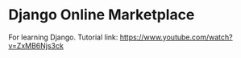 # Django Online Marketplace

For learning Django. Tutorial link: https://www.youtube.com/watch?v=ZxMB6Njs3ck
